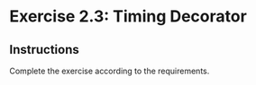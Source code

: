 # Exercise 2.3: Timing Decorator

## Instructions

Complete the exercise according to the requirements.
